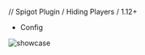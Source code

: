 // Spigot Plugin / Hiding Players / 1.12+
* Config

![showcase](https://github.com/Dreaght/HidePlayers/assets/111290888/acb80976-5f8f-410a-bb66-951cf2d41253)

